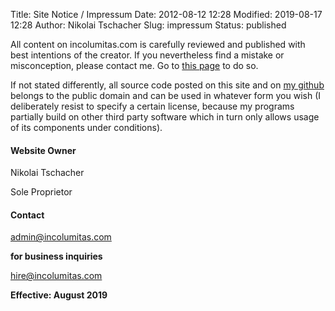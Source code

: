 Title: Site Notice / Impressum
Date: 2012-08-12 12:28
Modified: 2019-08-17 12:28
Author: Nikolai Tschacher
Slug: impressum
Status: published

All content on incolumitas.com is carefully reviewed and published with
best intentions of the creator. If you nevertheless find a mistake or
misconception, please contact me. Go to [this
page]({static}/pages/contact.md "contact me") to do so.

If not stated differently, all source code posted on this site and on
[my github](https://github.com/NikolaiT "my github account") belongs to
the public domain and can be used in whatever form you wish (I
deliberately resist to specify a certain license, because my programs
partially build on other third party software which in turn only allows
usage of its components under conditions).

#### Website Owner

Nikolai Tschacher

Sole Proprietor

#### Contact

admin@incolumitas.com

**for business inquiries**

hire@incolumitas.com

**Effective: August 2019**

